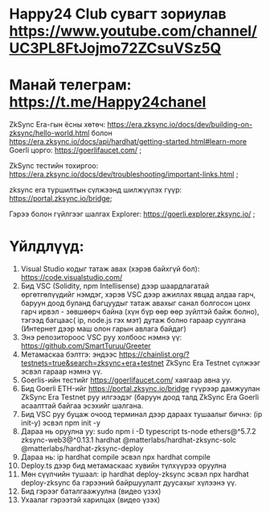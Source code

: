 # Happy24 Club сувагт зориулав   https://www.youtube.com/channel/UC3PL8FtJojmo72ZCsuVSz5Q
# Манай телеграм: https://t.me/Happy24chanel                                                                                                                                                                                     
ZkSync Era-гын ёсны хөтөч: https://era.zksync.io/docs/dev/building-on-zksync/hello-world.html болон https://era.zksync.io/docs/api/hardhat/getting-started.html#learn-more Goerli цорго: https://goerlifaucet.com/ ;  

ZkSync тестийн тохиргоо: https://era.zksync.io/docs/dev/troubleshooting/important-links.html ; 

zksync era туршилтын сүлжээнд шилжүүлэх гүүр: https://portal.zksync.io/bridge; 

Гэрээ болон гүйлгээг шалгах Explorer: https://goerli.explorer.zksync.io/ ; 

# Үйлдлүүд: 
1. Visual Studio кодыг татаж авах (хэрэв байхгүй бол): https://code.visualstudio.com/ 
2. Бид VSC (Solidity, npm Intellisense) дээр шаардлагатай өргөтгөлүүдийг нэмдэг, хэрэв VSC дээр ажиллах явцад алдаа гарч, баруун доод буланд багцуудыг татаж авахыг санал болгосон цонх гарч ирвэл - зөвшөөрч байна (хүн бүр өөр өөр зүйлтэй байж болно), тэгээд багцаас( ip, node.js гэх мэт) дутаж болно гараар суулгана (Интернет дээр маш олон гарын авлага байдаг)
3. Энэ репозитороос VSC руу холбоос нэмнэ үү: https://github.com/SmartTuruu/Greeter 
4. Метамаскаа бэлтгэ: эндээс https://chainlist.org/?testnets=true&search=zksync+era+testnet ZkSync Era Testnet сүлжээг эсвэл гараар нэмнэ үү. 
5. Goerlis-ийн тестийг https://goerlifaucet.com/ хаягаар авна уу. 
6. Бид Goerli ETH-ийг https://portal.zksync.io/bridge гүүрээр дамжуулан ZkSync Era Testnet руу илгээдэг (баруун доод талд ZkSync Era Goerli асаалттай байгаа эсэхийг шалгана. 
7. Бид VSC руу буцаж очоод терминал дээр дараах тушаалыг бичнэ: (ip init-y) эсвэл npm init -y 
8. Дараа нь оруулна уу: sudo npm i -D typescript ts-node ethers@^5.7.2 zksync-web3@^0.13.1 hardhat @matterlabs/hardhat-zksync-solc @matterlabs/hardhat-zksync-deploy
9. Дараа нь: ip hardhat compile эсвэл npx hardhat compile 
10. Deploy.ts дээр бид метамаскаас хувийн түлхүүрээ оруулна 
11. Мөн сүүлчийн тушаал: ip hardhat deploy-zksync эсвэл npx hardhat deploy-zksync ба гэрээний байршуулалт дуусахыг хүлээнэ үү. 
12. Бид гэрээг баталгаажуулна (видео үзэх)
13. Ухаалаг гэрээтэй харилцах (видео үзэх)
